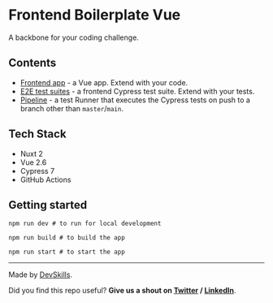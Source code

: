 # Frontend Boilerplate Vue

A backbone for your coding challenge.

## Contents

- [Frontend app](https://github.com/DevSkillsHQ/frontend-boilerplate-vue/tree/main/app-frontend) - a Vue app. Extend with your code.
- [E2E test suites](https://github.com/DevSkillsHQ/frontend-boilerplate-vue/tree/main/cypress/integration) - a frontend Cypress test suite. Extend with your tests.
- [Pipeline](https://github.com/DevSkillsHQ/frontend-boilerplate-vue/blob/main/.github/workflows/tests.yml) - a test Runner that executes the Cypress tests on push to a branch other than `master`/`main`.

## Tech Stack

- Nuxt 2
- Vue 2.6
- Cypress 7
- GitHub Actions

## Getting started

```
npm run dev # to run for local development

npm run build # to build the app

npm run start # to start the app
```

---

Made by [DevSkills](https://devskills.co).

Did you find this repo useful? **Give us a shout on [Twitter](https://twitter.com/DevSkillsHQ) / [LinkedIn](https://www.linkedin.com/company/devskills)**.

